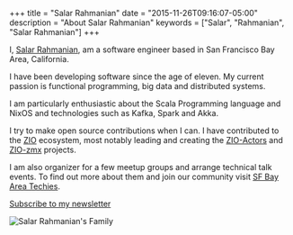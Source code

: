 +++
title = "Salar Rahmanian"
date = "2015-11-26T09:16:07-05:00"
description = "About Salar Rahmanian"
keywords = ["Salar", "Rahmanian", "Salar Rahmanian"]
+++

I, [Salar Rahmanian](https://www.softinio.com), am a software engineer based in San Francisco Bay Area, California.

I have been developing software since the age of eleven. My current passion is functional programming, big data and distributed systems. 

I am particularly enthusiastic about the Scala Programming language and NixOS and technologies such as Kafka, Spark and Akka. 

I try to make open source contributions when I can. I have contributed to the [ZIO](https://zio.dev) ecosystem, most notably leading and creating the [ZIO-Actors](https://zio.github.io/zio-actors/) and [ZIO-zmx](https://zio.github.io/zio-zmx/) projects.

I am also organizer for a few meetup groups and arrange technical talk events. To find out more about them and join our community visit [SF Bay Area Techies](https://www.sfbayareatechies.com).

[Subscribe to my newsletter](https://softinio.substack.com/)

![Salar Rahmanian's Family](/img/SalarRahmanianFamily.jpg)

